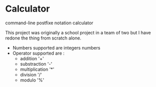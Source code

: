# Calculator
command-line postfixe notation calculator

This project was originally a school project in a team of two but
I have redone the thing from scratch alone.

* Numbers supported are integers numbers
* Operator supported are :
    * addition '+'
    * substraction '-'
    * multiplication '*'
    * division '/'
    * modulo '%'

